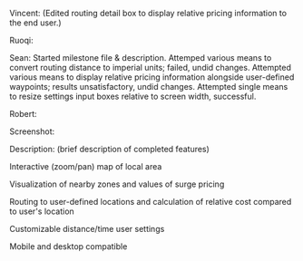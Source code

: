 Vincent: (Edited routing detail box to display relative pricing information to the end user.)

Ruoqi:

Sean: Started milestone file & description. Attemped various means to convert routing distance to imperial units; failed, undid changes. Attempted various means to display relative pricing information alongside user-defined waypoints; results unsatisfactory, undid changes. Attempted single means to resize settings input boxes relative to screen width, successful.

Robert: 

Screenshot:

Description: (brief description of completed features)

Interactive (zoom/pan) map of local area

Visualization of nearby zones and values of surge pricing

Routing to user-defined locations and calculation of relative cost compared to user's location

Customizable distance/time user settings

Mobile and desktop compatible
